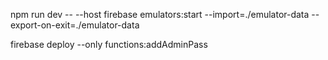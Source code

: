npm run dev -- --host
firebase emulators:start --import=./emulator-data --export-on-exit=./emulator-data

firebase deploy --only functions:addAdminPass